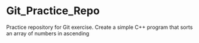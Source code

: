 # Git_Practice_Repo
Practice repository for Git exercise. Create a simple C++ program that sorts an array of numbers in ascending

